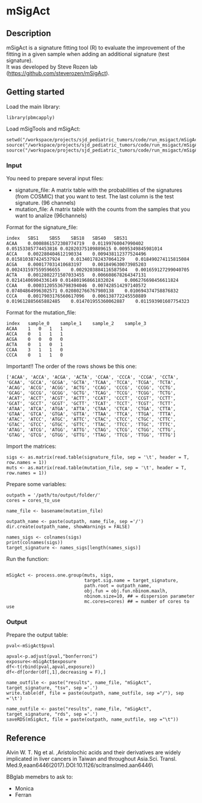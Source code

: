 # mSigAct

## Description

mSigAct is a signature fitting tool (R) to evaluate the improvement of the fitting in a given sample when adding an additional signature (test signature).\
It was developed by Steve Rozen lab (https://github.com/steverozen/mSigAct).

## Getting started

Load the main library:

```
library(pbmcapply)
```
Load mSigTools and mSigAct:
```
setwd("/workspace/projects/sjd_pediatric_tumors/code/run_msigact/mSigAct")
source("/workspace/projects/sjd_pediatric_tumors/code/run_msigact/mSigAct/mSigAct.v0.10.R")
source("/workspace/projects/sjd_pediatric_tumors/code/run_msigact/mSigAct/mSigTools.v0.13.R")
```

### Input

You need to prepare several input files:
- signature_file: A matrix table with the probabilities of the signatures (from COSMIC) that you want to test. The last column is the test signature. (96 channels)
- mutation_file: A matrix table with the counts from the samples that you want to analize (96channels)

Format for the signature_file:
```
index	SBS1	SBS5	SBS18	SBS40	SBS31
ACAA	0.0008861572308774719	0.01199760047990402	0.05153385774453816	0.02820375109889615	0.0095349845981014
ACCA	0.002280404612190334	0.009438112377524496	0.015810387424537924	0.013401782437064129	0.018490274115815084
ACGA	0.000177031410683197	0.001849630073985203	0.002431597559596655	0.0029203884116587504	0.001659127299040705
ACTA	0.0012802271507033455	0.006608678264347131	0.02141406904336149	0.014801968661832024	0.006276698456611824
CCAA	0.00031205536798394046	0.007428514297140572	0.07404864996302571	0.020802766767980138	0.010694374758876832
CCCA	0.0017903176560617096	0.006138772245550889	0.019612885665882485	0.014701955360062887	0.011593901607754323

```

Format for the mutation_file: 
```
index	sample_0	sample_1	sample_2	sample_3
ACAA	1	0	1	1
ACCA	0	1	1	1
ACGA	0	0	0	0
ACTA	0	1	0	1
CCAA	3	1	1	0
CCCA	0	1	1	0
```

Important!! The order of the rows shows be this one:

```
['ACAA', 'ACCA', 'ACGA', 'ACTA', 'CCAA', 'CCCA', 'CCGA', 'CCTA', 'GCAA', 'GCCA', 'GCGA', 'GCTA', 'TCAA', 'TCCA', 'TCGA', 'TCTA', 'ACAG', 'ACCG', 'ACGG', 'ACTG', 'CCAG', 'CCCG', 'CCGG', 'CCTG', 'GCAG', 'GCCG', 'GCGG', 'GCTG', 'TCAG', 'TCCG', 'TCGG', 'TCTG', 'ACAT', 'ACCT', 'ACGT', 'ACTT', 'CCAT', 'CCCT', 'CCGT', 'CCTT', 'GCAT', 'GCCT', 'GCGT', 'GCTT', 'TCAT', 'TCCT', 'TCGT', 'TCTT', 'ATAA', 'ATCA', 'ATGA', 'ATTA', 'CTAA', 'CTCA', 'CTGA', 'CTTA', 'GTAA', 'GTCA', 'GTGA', 'GTTA', 'TTAA', 'TTCA', 'TTGA', 'TTTA', 'ATAC', 'ATCC', 'ATGC', 'ATTC', 'CTAC', 'CTCC', 'CTGC', 'CTTC', 'GTAC', 'GTCC', 'GTGC', 'GTTC', 'TTAC', 'TTCC', 'TTGC', 'TTTC', 'ATAG', 'ATCG', 'ATGG', 'ATTG', 'CTAG', 'CTCG', 'CTGG', 'CTTG', 'GTAG', 'GTCG', 'GTGG', 'GTTG', 'TTAG', 'TTCG', 'TTGG', 'TTTG']
```

Import the matrices:
```
sigs <- as.matrix(read.table(signature_file, sep = '\t', header = T, row.names = 1))
muts <- as.matrix(read.table(mutation_file, sep = '\t', header = T, row.names = 1))
```

Prepare some variables:
```
outpath = '/path/to/output/folder/'
cores = cores_to_use

name_file <- basename(mutation_file)

outpath_name <- paste(outpath, name_file, sep ='/')
dir.create(outpath_name, showWarnings = FALSE)

names_sigs <- colnames(sigs)
print(colnames(sigs))
target_signature <- names_sigs[length(names_sigs)]

```

Run the function:
```

mSigAct <- process.one.group(muts, sigs,
                             target.sig.name = target_signature,
                             path.root = outpath_name,
                             obj.fun = obj.fun.nbinom.maxlh,
                             nbinom.size=10, ## = dispersion parameter
                             mc.cores=cores) ## = number of cores to use

```

### Output

Prepare the output table:

```
pval<-mSigAct$pval

apval<-p.adjust(pval,"bonferroni")
exposure<-mSigAct$exposure
df<-t(rbind(pval,apval,exposure))
df<-df[order(df[,1],decreasing = F),]

name_outfile <- paste("results", name_file, "mSigAct", target_signature, "tsv", sep ='.')
write.table(df, file = paste(outpath, name_outfile, sep ="/"), sep ='\t')

name_outfile <- paste("results", name_file, "mSigAct", target_signature, "rds", sep ='.')
saveRDS(mSigAct, file = paste(outpath, name_outfile, sep ="\t"))

```
## Reference

Alvin W. T. Ng et al. ,Aristolochic acids and their derivatives are widely implicated in liver cancers in Taiwan and throughout Asia.Sci. Transl. Med.9,eaan6446(2017).DOI:10.1126/scitranslmed.aan6446\

BBglab memebrs to ask to:
- Monica
- Ferran
